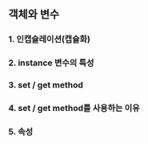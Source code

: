 ## 객체와 변수
### 1. 인캡슐레이션(캡슐화)
### 2. instance 변수의 특성
### 3. set / get method
### 4. set / get method를 사용하는 이유
### 5. 속성


